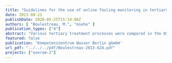 ```yaml
---
title: "Guidelines for the use of online fouling monitoring in tertiary treatment"
date: 2013-08-21
publishDate: 2020-05-25T15:14:06Z
authors: [ "Boulestreau, M.", "miehe" ]
publication_types: ["4"]
abstract: "Various tertiary treatment processes were compared in the OXERAM project, including a polymeric membrane and a microsieve pilot plant which were installed at the Ruhleben WWTP in Berlin and operated for almost two years. To increase the performance of both these processes, pre-treatments with ozonation, coagulation and/or flocculation were tested. In order to optimize the hybrid processes and to develop a control strategy, online monitoring was implemented. After a literature review and lab trials at the Technische Universität Berlin (TUB) during the project preparation phase, two instruments were recommended. An NS500 device by Nanosight was installed in the UF membrane pilot (pore diameter = 20 nm) influent with sampling every 15 minutes before and after the inline coagulation. The particles between 50 and 1000 nm were analysed to evaluate the impact of the ozonation / coagulation or the coagulation alone on the nanoparticles below 500 nm which are most responsible for fouling. For a better reproducibility and quality of the results, samples were pre-filtered by an online metallic 5 µm filter. Particle analysis by Nanoparticle Tracking Analysis (NTA) was obtained to give reliable and reproducible information about the concentration and size distributions of the colloidal fraction in the tested treated domestic wastewater. Correlation between the membrane reversible fouling measured with the help of the trans-membrane pressure (TMP) and the concentration of particles between 100 and 200 nm were detected. Online measurements at the pilot-scale indicate that colloid peak concentrations can be compensated for by coagulation with an optimum dose of 8 mg Fe3+/L. Furthermore, a comparison of FeCl3 and PACl demonstrated that the former is more effective in colloid removal in this treated domestic wastewater. Due to the combination of pre-ozonation and subsequent coagulation, a synergy effect was determined as the combined treatments lead to a better particle removal compared to the effect of the single treatments at same dosages of O3 and Fe3+. A combination of 0.5 mg O3/mg DOC0 and 8 mg Fe3+/L leads to a total reduction down to < 5 % of the initial colloid content1. However a direct prediction of irreversible fouling was not possible. This device should be further optimized for its potential to reduce operational costs and lower solid loads and thus fouling on the membrane. A Pamas particle counter device was installed in the microsieve effluent pipe bypass and this measured the particle size distribution continuously by light extinction at a wavelength of 635 nm at 25 mL/min. No pre-treatment was necessary and it was possible to automatically clean the instrument every hour with distilled water or another cleaning solution. Piping and sensor cell maintenance was crucial to improve the quality of the results due to the high potential of the effluent water to post-flocculate. For optimization of the coagulant and flocculant mixing velocity, the particle counter results were more accurate than the turbidity sensor which did not detect any changes in the effluent water quality. The monitoring tool detected the lowest particle concentration for the optimized mixing velocity. However, the particle counter did not provide better information than an online turbidity sensor for other parameters such as the coagulant types or doses. Therefore, while it is recommended to use an online particle counter during the microsieve plant (10 µm) start-up phase to optimize the coagulation and flocculation, for routine controls an online turbidity sensor is sufficient. Moreover turbidity sensors are less demanding in terms of maintenance effort. The project showed that using the turbidity signal to adapt the coagulant dose was very efficient."
featured: false
publication: 'Kompetenzzentrum Wasser Berlin gGmbH'
url_pdf: "../../../pdf/Boulestreau-2013-624.pdf"
projects: ["oxeram-2"]
---
```


